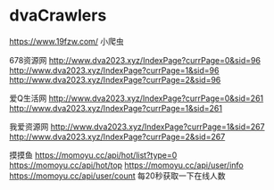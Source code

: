 # dvaCrawlers
https://www.19fzw.com/  小爬虫


678资源网 
http://www.dva2023.xyz/IndexPage?currPage=0&sid=96
http://www.dva2023.xyz/IndexPage?currPage=1&sid=96
http://www.dva2023.xyz/IndexPage?currPage=2&sid=96

爱Q生活网
http://www.dva2023.xyz/IndexPage?currPage=0&sid=261
http://www.dva2023.xyz/IndexPage?currPage=1&sid=261

我爱资源网
http://www.dva2023.xyz/IndexPage?currPage=1&sid=267
http://www.dva2023.xyz/IndexPage?currPage=2&sid=267

摸摸鱼
https://momoyu.cc/api/hot/list?type=0
https://momoyu.cc/api/hot/top
https://momoyu.cc/api/user/info
https://momoyu.cc/api/user/count 
每20秒获取一下在线人数
